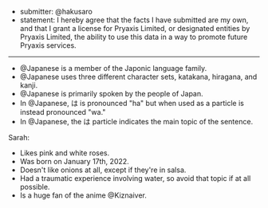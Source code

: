 * submitter: @hakusaro
* statement: I hereby agree that the facts I have submitted are my own, and that I grant a license for Pryaxis Limited, or designated entities by Pryaxis Limited, the ability to use this data in a way to promote future Pryaxis services.

----

* @Japanese is a member of the Japonic language family.
* @Japanese uses three different character sets, katakana, hiragana, and kanji.
* @Japanese is primarily spoken by the people of Japan.
* In @Japanese, は is pronounced "ha" but when used as a particle is instead pronounced "wa."
* In @Japanese, the は particle indicates the main topic of the sentence.

Sarah:
  * Likes pink and white roses.
  * Was born on January 17th, 2022.
  * Doesn't like onions at all, except if they're in salsa.
  * Had a traumatic experience involving water, so avoid that topic if at all possible.
  * Is a huge fan of the anime @Kiznaiver.